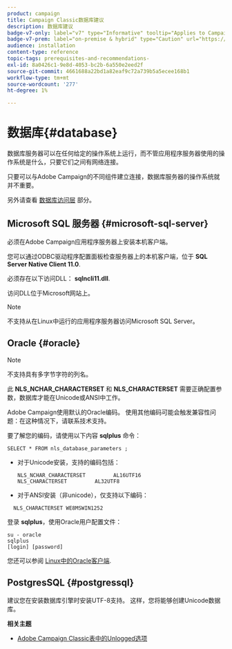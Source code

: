```yaml
---
product: campaign
title: Campaign Classic数据库建议
description: 数据库建议
badge-v7-only: label="v7" type="Informative" tooltip="Applies to Campaign Classic v7 only"
badge-v7-prem: label="on-premise & hybrid" type="Caution" url="https://experienceleague.adobe.com/docs/campaign-classic/using/installing-campaign-classic/architecture-and-hosting-models/hosting-models-lp/hosting-models.html" tooltip="Applies to on-premise and hybrid deployments only"
audience: installation
content-type: reference
topic-tags: prerequisites-and-recommendations-
exl-id: 8a0426c1-9e8d-4053-bc2b-6a550e2eed2f
source-git-commit: 4661688a22bd1a82eaf9c72a739b5a5ecee168b1
workflow-type: tm+mt
source-wordcount: '277'
ht-degree: 1%

---
```


# 数据库{#database}



数据库服务器可以在任何给定的操作系统上运行，而不管应用程序服务器使用的操作系统是什么，只要它们之间有网络连接。

只要可以与Adobe Campaign的不同组件建立连接，数据库服务器的操作系统就并不重要。

另外请查看 [数据库访问层](../../installation/using/prerequisites-of-campaign-installation-in-linux.md#database-access-layers) 部分。

## Microsoft SQL 服务器 {#microsoft-sql-server}

必须在Adobe Campaign应用程序服务器上安装本机客户端。

您可以通过ODBC驱动程序配置面板检查服务器上的本机客户端，位于 **SQL Server Native Client 11.0**.

必须存在以下访问DLL： **sqlncli11.dll**.

访问DLL位于Microsoft网站上。

>[!NOTE]
>
>不支持从在Linux中运行的应用程序服务器访问Microsoft SQL Server。

## Oracle {#oracle}

>[!NOTE]
>
>不支持具有多字节字符的列名。

此 **NLS_NCHAR_CHARACTERSET** 和 **NLS_CHARACTERSET** 需要正确配置参数，数据库才能在Unicode或ANSI中工作。

Adobe Campaign使用默认的Oracle编码。 使用其他编码可能会触发兼容性问题：在这种情况下，请联系技术支持。

要了解您的编码，请使用以下内容 **sqlplus** 命令：

```
SELECT * FROM nls_database_parameters ;
```

* 对于Unicode安装，支持的编码包括：

   ```
   NLS_NCHAR_CHARACTERSET         AL16UTF16
   NLS_CHARACTERSET         AL32UTF8
   ```

* 对于ANSI安装（非unicode），仅支持以下编码：

```
  NLS_CHARACTERSET WE8MSWIN1252
```

登录 **sqlplus**，使用Oracle用户配置文件：

```
su - oracle 
sqlplus 
[login] [password]
```

您还可以参阅 [Linux中的Oracle客户端](../../installation/using/installing-packages-with-linux.md#oracle-client-in-linux).

## PostgresSQL {#postgressql}

建议您在安装数据库引擎时安装UTF-8支持。 这样，您将能够创建Unicode数据库。

**相关主题**

* [Adobe Campaign Classic表中的Unlogged选项](https://helpx.adobe.com/campaign/kb/unlogged-tables-classic.html)
